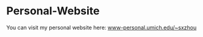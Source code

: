 # Personal-Website

You can visit my personal website here: <a href="www-personal.umich.edu/~sxzhou">www-personal.umich.edu/~sxzhou</a>
